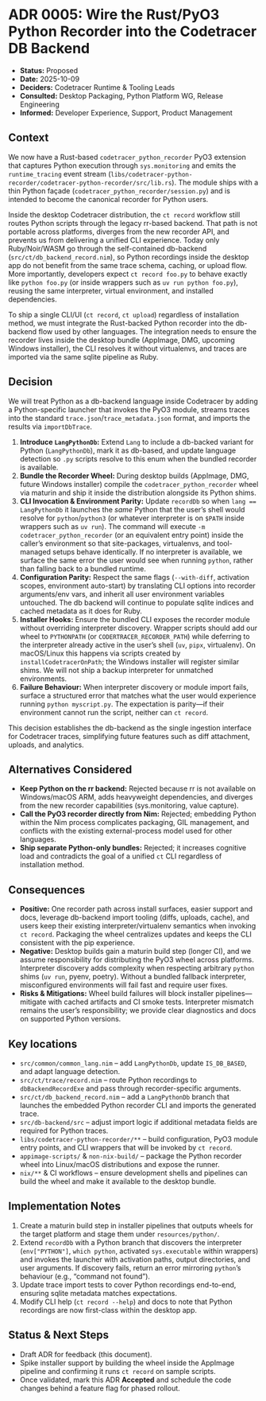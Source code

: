 # ADR 0005: Wire the Rust/PyO3 Python Recorder into the Codetracer DB Backend

- **Status:** Proposed
- **Date:** 2025-10-09
- **Deciders:** Codetracer Runtime & Tooling Leads
- **Consulted:** Desktop Packaging, Python Platform WG, Release Engineering
- **Informed:** Developer Experience, Support, Product Management

## Context

We now have a Rust-based `codetracer_python_recorder` PyO3 extension that captures Python execution through `sys.monitoring` and emits the `runtime_tracing` event stream (`libs/codetracer-python-recorder/codetracer-python-recorder/src/lib.rs`). The module ships with a thin Python façade (`codetracer_python_recorder/session.py`) and is intended to become the canonical recorder for Python users.

Inside the desktop Codetracer distribution, the `ct record` workflow still routes Python scripts through the legacy rr-based backend. That path is not portable across platforms, diverges from the new recorder API, and prevents us from delivering a unified CLI experience. Today only Ruby/Noir/WASM go through the self-contained db-backend (`src/ct/db_backend_record.nim`), so Python recordings inside the desktop app do not benefit from the same trace schema, caching, or upload flow. More importantly, developers expect `ct record foo.py` to behave exactly like `python foo.py` (or inside wrappers such as `uv run python foo.py`), reusing the same interpreter, virtual environment, and installed dependencies.

To ship a single CLI/UI (`ct record`, `ct upload`) regardless of installation method, we must integrate the Rust-backed Python recorder into the db-backend flow used by other languages. The integration needs to ensure the recorder lives inside the desktop bundle (AppImage, DMG, upcoming Windows installer), the CLI resolves it without virtualenvs, and traces are imported via the same sqlite pipeline as Ruby.

## Decision

We will treat Python as a db-backend language inside Codetracer by adding a Python-specific launcher that invokes the PyO3 module, streams traces into the standard `trace.json`/`trace_metadata.json` format, and imports the results via `importDbTrace`.

1. **Introduce `LangPythonDb`:** Extend `Lang` to include a db-backed variant for Python (`LangPythonDb`), mark it as db-based, and update language detection so `.py` scripts resolve to this enum when the bundled recorder is available.
2. **Bundle the Recorder Wheel:** During desktop builds (AppImage, DMG, future Windows installer) compile the `codetracer_python_recorder` wheel via maturin and ship it inside the distribution alongside its Python shims.
3. **CLI Invocation & Environment Parity:** Update `recordDb` so when `lang == LangPythonDb` it launches the *same* Python that the user’s shell would resolve for `python`/`python3` (or whatever interpreter is on `$PATH` inside wrappers such as `uv run`). The command will execute `-m codetracer_python_recorder` (or an equivalent entry point) inside the caller’s environment so that site-packages, virtualenvs, and tool-managed setups behave identically. If no interpreter is available, we surface the same error the user would see when running `python`, rather than falling back to a bundled runtime.
4. **Configuration Parity:** Respect the same flags (`--with-diff`, activation scopes, environment auto-start) by translating CLI options into recorder arguments/env vars, and inherit all user environment variables untouched. The db backend will continue to populate sqlite indices and cached metadata as it does for Ruby.
5. **Installer Hooks:** Ensure the bundled CLI exposes the recorder module without overriding interpreter discovery. Wrapper scripts should add our wheel to `PYTHONPATH` (or `CODERTRACER_RECORDER_PATH`) while deferring to the interpreter already active in the user’s shell (`uv`, `pipx`, virtualenv). On macOS/Linux this happens via scripts created by `installCodetracerOnPath`; the Windows installer will register similar shims. We will not ship a backup interpreter for unmatched environments.
6. **Failure Behaviour:** When interpreter discovery or module import fails, surface a structured error that matches what the user would experience running `python myscript.py`. The expectation is parity—if their environment cannot run the script, neither can `ct record`.

This decision establishes the db-backend as the single ingestion interface for Codetracer traces, simplifying future features such as diff attachment, uploads, and analytics.

## Alternatives Considered

- **Keep Python on the rr backend:** Rejected because rr is not available on Windows/macOS ARM, adds heavyweight dependencies, and diverges from the new recorder capabilities (sys.monitoring, value capture).
- **Call the PyO3 recorder directly from Nim:** Rejected; embedding Python within the Nim process complicates packaging, GIL management, and conflicts with the existing external-process model used for other languages.
- **Ship separate Python-only bundles:** Rejected; it increases cognitive load and contradicts the goal of a unified `ct` CLI regardless of installation method.

## Consequences

- **Positive:** One recorder path across install surfaces, easier support and docs, leverage db-backend import tooling (diffs, uploads, cache), and users keep their existing interpreter/virtualenv semantics when invoking `ct record`. Packaging the wheel centralizes updates and keeps the CLI consistent with the pip experience.
- **Negative:** Desktop builds gain a maturin build step (longer CI), and we assume responsibility for distributing the PyO3 wheel across platforms. Interpreter discovery adds complexity when respecting arbitrary `python` shims (`uv run`, pyenv, poetry). Without a bundled fallback interpreter, misconfigured environments will fail fast and require user fixes.
- **Risks & Mitigations:** Wheel build failures will block installer pipelines—mitigate with cached artifacts and CI smoke tests. Interpreter mismatch remains the user’s responsibility; we provide clear diagnostics and docs on supported Python versions.

## Key locations

- `src/common/common_lang.nim` – add `LangPythonDb`, update `IS_DB_BASED`, and adapt language detection.
- `src/ct/trace/record.nim` – route Python recordings to `dbBackendRecordExe` and pass through recorder-specific arguments.
- `src/ct/db_backend_record.nim` – add a `LangPythonDb` branch that launches the embedded Python recorder CLI and imports the generated trace.
- `src/db-backend/src` – adjust import logic if additional metadata fields are required for Python traces.
- `libs/codetracer-python-recorder/**` – build configuration, PyO3 module entry points, and CLI wrappers that will be invoked by `ct record`.
- `appimage-scripts/` & `non-nix-build/` – package the Python recorder wheel into Linux/macOS distributions and expose the runner.
- `nix/**` & CI workflows – ensure development shells and pipelines can build the wheel and make it available to the desktop bundle.

## Implementation Notes

1. Create a maturin build step in installer pipelines that outputs wheels for the target platform and stage them under `resources/python/`.
2. Extend `recordDb` with a Python branch that discovers the interpreter (`env["PYTHON"]`, `which python`, activated `sys.executable` within wrappers) and invokes the launcher with activation paths, output directories, and user arguments. If discovery fails, return an error mirroring `python`’s behaviour (e.g., “command not found”).
3. Update trace import tests to cover Python recordings end-to-end, ensuring sqlite metadata matches expectations.
4. Modify CLI help (`ct record --help`) and docs to note that Python recordings are now first-class within the desktop app.

## Status & Next Steps

- Draft ADR for feedback (this document).
- Spike installer support by building the wheel inside the AppImage pipeline and confirming it runs `ct record` on sample scripts.
- Once validated, mark this ADR **Accepted** and schedule the code changes behind a feature flag for phased rollout.

